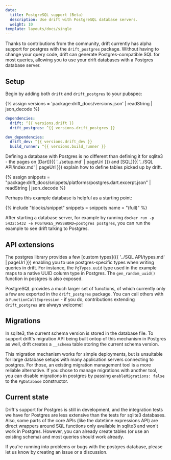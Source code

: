 ```yaml
---
data:
  title: PostgreSQL support (Beta)
  description: Use drift with PostgreSQL database servers.
  weight: 10
template: layouts/docs/single
---
```


Thanks to contributions from the community, drift currently has alpha support for postgres with the `drift_postgres` package.
Without having to change your query code, drift can generate Postgres-compatible SQL for most queries,
allowing you to use your drift databases with a Postgres database server.

## Setup

Begin by adding both `drift` and `drift_postgres` to your pubspec:

{% assign versions = 'package:drift_docs/versions.json' | readString | json_decode %}

```yaml
dependencies:
  drift: ^{{ versions.drift }}
  drift_postgres: ^{{ versions.drift_postgres }}

dev_dependencies:
  drift_dev: ^{{ versions.drift_dev }}
  build_runner: ^{{ versions.build_runner }}
```

Defining a database with Postgres is no different than defining it for sqlite3 - the
pages on [Dart]({{ '../setup.md' | pageUrl }}) and [SQL]({{ '../SQL API/index.md' | pageUrl }})
explain how to define tables picked up by drift.

{% assign snippets = "package:drift_docs/snippets/platforms/postgres.dart.excerpt.json" | readString | json_decode %}

Perhaps this example database is helpful as a starting point:

{% include "blocks/snippet" snippets = snippets name = "(full)" %}

After starting a database server, for example by running `docker run -p 5432:5432 -e POSTGRES_PASSWORD=postgres postgres`,
you can run the example to see drift talking to Postgres.

## API extensions

The postgres library provides a few [custom types]({{ '../SQL API/types.md' | pageUrl }}) enabling you to use
postgres-specific types when writing queries in drift.
For instance, the `PgTypes.uuid` type used in the example maps to a native UUID column type in Postgres. The
`gen_random_uuid()` function in postgres is also exposed.

PostgreSQL provides a much larger set of functions, of which currently only a few are exported in the
`drift_postgres` package. You can call others with a `FunctionCallExpression` - if you do, contributions extending
`drift_postgres` are always welcome!

## Migrations

In sqlite3, the current schema version is stored in the database file. To support drift's migration API
being built ontop of this mechanism in Postgres as well, drift creates a `__schema` table storing
the current schema version.

This migration mechanism works for simple deployments, but is unsuitable for large database setups
with many application servers connecting to postgres. For those, an existing migration management
tool is a more reliable alternative. If you chose to manage migrations with another tool, you can
disable migrations in postgres by passing `enableMigrations: false` to the `PgDatabase` constructor.

## Current state

Drift's support for Postgres is still in development, and the integration tests we have for Postgres are
less extensive than the tests for sqlite3 databases.
Also, some parts of the core APIs (like the datetime expressions API) are direct wrappers around SQL
functions only available in sqlite3 and won't work in Postgres.
However, you can already create tables (or use an existing schema) and most queries should work already.

If you're running into problems or bugs with the postgres database, please let us know by creating an issue
or a discussion.